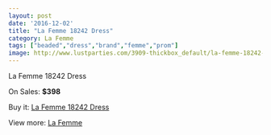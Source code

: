 ```yaml
---
layout: post
date: '2016-12-02'
title: "La Femme 18242 Dress"
category: La Femme
tags: ["beaded","dress","brand","femme","prom"]
image: http://www.lustparties.com/3909-thickbox_default/la-femme-18242-dress.jpg
---
```

La Femme 18242 Dress

On Sales: **$398**
<a href="https://www.lustparties.com/en/la-femme/1294-la-femme-18242-dress.html"><amp-img layout="responsive" width="600" height="600" src="//www.lustparties.com/3909-thickbox_default/la-femme-18242-dress.jpg" alt="La Femme 18242 Dress 0" /></a>
<a href="https://www.lustparties.com/en/la-femme/1294-la-femme-18242-dress.html"><amp-img layout="responsive" width="600" height="600" src="//www.lustparties.com/3910-thickbox_default/la-femme-18242-dress.jpg" alt="La Femme 18242 Dress 1" /></a>

Buy it: [La Femme 18242 Dress](https://www.lustparties.com/en/la-femme/1294-la-femme-18242-dress.html "La Femme 18242 Dress")

View more: [La Femme](https://www.lustparties.com/en/4-la-femme "La Femme")
